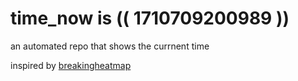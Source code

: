 # time_now is (( 1710709200989 ))

an automated repo that shows the currnent time

inspired by [breakingheatmap](https://github.com/breakingheatmap/breakingheatmap)